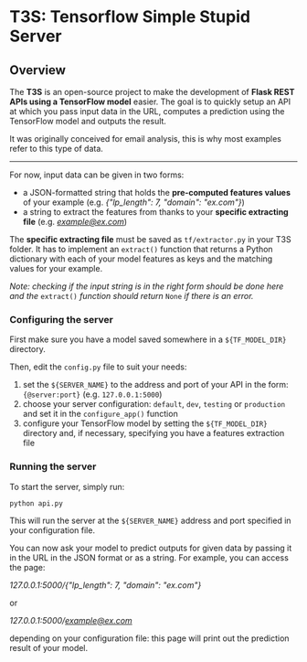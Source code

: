 # T3S: Tensorflow Simple Stupid Server
## Overview
The **T3S** is an open-source project to make the development of **Flask REST APIs using a TensorFlow model** easier.
The goal is to quickly setup an API at which you pass input data in the URL, computes a prediction using the TensorFlow
model and outputs the result.

It was originally conceived for email analysis, this is why most examples refer to this type of data.

---

For now, input data can be given in two forms:
- a JSON-formatted string that holds the **pre-computed features values** of your example
(e.g. *{"lp_length": 7, "domain": "ex.com"}*)
- a string to extract the features from thanks to your **specific extracting file**
(e.g. *example@ex.com*)

The **specific extracting file** must be saved as `tf/extractor.py` in your T3S folder. It has to implement an `extract()`
function that returns a Python dictionary with each of your model features as keys and the matching values for your example.

*Note: checking if the input string is in the right form should be done here and the* `extract()` *function should return* `None` *if there is an error.*

### Configuring the server
First make sure you have a model saved somewhere in a `${TF_MODEL_DIR}` directory.

Then, edit the `config.py` file to suit your needs:
1. set the `${SERVER_NAME}` to the address and port of your API in the form: `{@server:port}` (e.g. `127.0.0.1:5000`)
2. choose your server configuration: `default`, `dev`, `testing` or `production` and
set it in the `configure_app()` function
3. configure your TensorFlow model by setting the `${TF_MODEL_DIR}` directory and,
if necessary, specifying you have a features extraction file

### Running the server
To start the server, simply run:

```
python api.py
```

This will run the server at the `${SERVER_NAME}` address and port specified in your configuration file.

You can now ask your model to predict outputs for given data by passing it in the URL
in the JSON format or as a string.
For example, you can access the page:

*127.0.0.1:5000/{"lp_length": 7, "domain": "ex.com"}*

or

*127.0.0.1:5000/example@ex.com*

depending on your configuration file: this page will print out the prediction result of your model.
